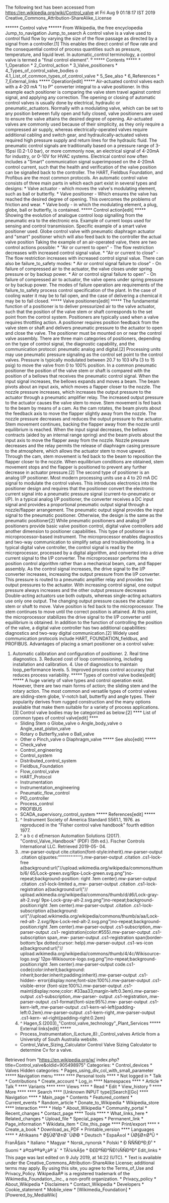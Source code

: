The following text has been accessed from https://en.wikipedia.org/wiki/Control_valve at Fri Aug 9 01:18:17 IST 2019
Creative_Commons_Attribution-ShareAlike_License




















****** Control valve ******
From Wikipedia, the free encyclopedia
Jump_to_navigation Jump_to_search
A control valve is a valve used to control fluid flow by varying the size of
the flow passage as directed by a signal from a controller.[1] This enables the
direct control of flow rate and the consequential control of process quantities
such as pressure, temperature, and liquid level.
In automatic_control terminology, a control valve is termed a "final control
element".
⁰
***** Contents *****
    * 1_Operation
    * 2_Control_action
    * 3_Valve_positioners
    * 4_Types_of_control_valve_bodies
          o 4.1_List_of_common_types_of_control_valve
    * 5_See_also
    * 6_References
    * 7_External_links
***** Operation[edit] *****
Air-actuated control valves each with a 4-20 mA "I to P" converter integral to
a valve positioner. In this example each positioner is comparing the valve stem
travel against control signal, and applying any correction.
The opening or closing of automatic control valves is usually done by
electrical, hydraulic or pneumatic_actuators. Normally with a modulating valve,
which can be set to any position between fully open and fully closed, valve
positioners are used to ensure the valve attains the desired degree of opening.
Air-actuated valves are commonly used because of their simplicity, as they only
require a compressed air supply, whereas electrically-operated valves require
additional cabling and switch gear, and hydraulically-actuated valves required
high pressure supply and return lines for the hydraulic fluid.
The pneumatic control signals are traditionally based on a pressure range of 3-
15psi (0.2-1.0 bar), or more commonly now, an electrical signal of 4-20mA for
industry, or 0-10V for HVAC systems. Electrical control now often includes a
"Smart" communication signal superimposed on the 4-20mA control current, such
that the health and verification of the valve position can be signalled back to
the controller. The HART, Fieldbus Foundation, and Profibus are the most common
protocols.
An automatic control valve consists of three main parts in which each part
exist in several types and designs:
    * Valve actuator - which moves the valve's modulating element, such as ball
      or butterfly.
    * Valve positioner - Which ensures the valve has reached the desired degree
      of opening. This overcomes the problems of friction and wear.
    * Valve body - in which the modulating element, a plug, globe, ball or
      butterfly, is contained.
***** Control action[edit] *****
Showing the evolution of analogue control loop signalling from the pneumatic
era to the electronic era.
Example of current loops used for sensing and control transmission. Specific
example of a smart valve positioner used.
Globe control valve with pneumatic diaphragm actuator and "smart" positioner
which will also feed back to the controller the actual valve position
Taking the example of an air-operated valve, there are two control actions
possible:
    * "Air or current to open" - The flow restriction decreases with increased
      control signal value.
    * "Air or current to close" - The flow restriction increases with increased
      control signal value.
There can also be failure_to_safety modes:
    * Air or control signal failure to close" - On failure of compressed air to
      the actuator, the valve closes under spring pressure or by backup power.
    * Air or control signal failure to open" - On failure of compressed air to
      actuator, the valve opens under spring pressure or by backup power.
The modes of failure operation are requirements of the failure_to_safety
process control specification of the plant. In the case of cooling water it may
be to fail open, and the case of delivering a chemical it may be to fail
closed.
***** Valve positioners[edit] *****
The fundamental function of a positioner is to deliver pressurized air to the
valve actuator, such that the position of the valve stem or shaft corresponds
to the set point from the control system. Positioners are typically used when a
valve requires throttling action. A positioner requires position feedback from
the valve stem or shaft and delivers pneumatic pressure to the actuator to open
and close the valve. The positioner must be mounted on or near the control
valve assembly. There are three main categories of positioners, depending on
the type of control signal, the diagnostic capability, and the communication
protocol: pneumatic analog and digital.[2]
Processing units may use pneumatic pressure signaling as the control set point
to the control valves. Pressure is typically modulated between 20.7 to 103 kPa
(3 to 15 psig) to move the valve from 0 to 100% position. In a common pneumatic
positioner the position of the valve stem or shaft is compared with the
position of a bellows that receives the pneumatic control signal. When the
input signal increases, the bellows expands and moves a beam. The beam pivots
about an input axis, which moves a flapper closer to the nozzle. The nozzle
pressure increases, which increases the output pressure to the actuator through
a pneumatic amplifier relay. The increased output pressure to the actuator
causes the valve stem to move. Stem movement is fed back to the beam by means
of a cam. As the cam rotates, the beam pivots about the feedback axis to move
the flapper slightly away from the nozzle. The nozzle pressure decreases and
reduces the output pressure to the actuator. Stem movement continues, backing
the flapper away from the nozzle until equilibrium is reached. When the input
signal decreases, the bellows contracts (aided by an internal range spring) and
the beam pivots about the input axis to move the flapper away from the nozzle.
Nozzle pressure decreases and the relay permits the release of diaphragm casing
pressure to the atmosphere, which allows the actuator stem to move upward.
Through the cam, stem movement is fed back to the beam to reposition the
flapper closer to the nozzle. When equilibrium conditions are obtained, stem
movement stops and the flapper is positioned to prevent any further decrease in
actuator pressure.[2]
The second type of positioner is an analog I/P positioner. Most modern
processing units use a 4 to 20 mA DC signal to modulate the control valves.
This introduces electronics into the positioner design and requires that the
positioner convert the electronic current signal into a pneumatic pressure
signal (current-to-pneumatic or I/P). In a typical analog I/P positioner, the
converter receives a DC input signal and provides a proportional pneumatic
output signal through a nozzle/flapper arrangement. The pneumatic output signal
provides the input signal to the pneumatic positioner. Otherwise, the design is
the same as the pneumatic positioner[2]
While pneumatic positioners and analog I/P positioners provide basic valve
position control, digital valve controllers add another dimension to positioner
capabilities. This type of positioner is a microprocessor-based instrument. The
microprocessor enables diagnostics and two-way communication to simplify setup
and troubleshooting.
In a typical digital valve controller, the control signal is read by the
microprocessor, processed by a digital algorithm, and converted into a drive
current signal to the I/P converter. The microprocessor performs the position
control algorithm rather than a mechanical beam, cam, and flapper assembly. As
the control signal increases, the drive signal to the I/P converter increases,
increasing the output pressure from the I/P converter. This pressure is routed
to a pneumatic amplifier relay and provides two output pressures to the
actuator. With increasing control signal, one output pressure always increases
and the other output pressure decreases
Double-acting actuators use both outputs, whereas single-acting actuators use
only one output. The changing output pressure causes the actuator stem or shaft
to move. Valve position is fed back to the microprocessor. The stem continues
to move until the correct position is attained. At this point, the
microprocessor stabilizes the drive signal to the I/P converter until
equilibrium is obtained.
In addition to the function of controlling the position of the valve, a digital
valve controller has two additional capabilities: diagnostics and two-way
digital communication.[2]
Widely used communication protocols include HART, FOUNDATION_fieldbus, and
PROFIBUS.
Advantages of placing a smart positioner on a control valve:
1. Automatic calibration and configuration of positioner. 2. Real time
diagnostics. 3. Reduced cost of loop commissioning, including installation and
calibration. 4. Use of diagnostics to maintain loop_performance levels. 5.
Improved process control accuracy that reduces process variability.
***** Types of control valve bodies[edit] *****
A huge variety of valve types and control operation exist. However, there are
two main forms of action; the sliding stem and the rotary action.
The most common and versatile types of control valves are sliding-stem globe,
V-notch ball, butterfly and angle types. Their popularity derives from rugged
construction and the many options available that make them suitable for a
variety of process applications.[3] Control valve bodies may be categorized as
below:[2]
**** List of common types of control valve[edit] ****
    * Sliding Stem
          o Globe_valve
          o Angle_body_valve
          o Angle_seat_piston_valve
    * Rotary
          o Butterfly_valve
          o Ball_valve
    * Other
          o Pinch_valve
          o Diaphragm_valve
***** See also[edit] *****
    * Check_valve
    * Control_engineering
    * Control_system
    * Distributed_control_system
    * Fieldbus_Foundation
    * Flow_control_valve
    * HART_Protocol
    * Instrumentation
    * Instrumentation_engineering
    * Pneumatic_flow_control
    * PID_controller
    * Process_control
    * PROFIBUS
    * SCADA_supervisory_control_system
***** References[edit] *****
   1. ^ Instrument Society of America Standard S561.1, 1976. as reproduced in
      the "Fisher control valve handbook" fourth edition 1977.
   2. ^ a b c d eEmerson Automation Solutions (2017). "Control_Valve_Handbook"
      (PDF) (5th ed.). Fischer Controls International LLC. Retrieved 2019-05-
      04.
   3. .mw-parser-output cite.citation{font-style:inherit}.mw-parser-output
      .citation q{quotes:"\"""\"""'""'"}.mw-parser-output .citation .cs1-lock-
      free a{background:url("//upload.wikimedia.org/wikipedia/commons/thumb/6/
      65/Lock-green.svg/9px-Lock-green.svg.png")no-repeat;background-position:
      right .1em center}.mw-parser-output .citation .cs1-lock-limited a,.mw-
      parser-output .citation .cs1-lock-registration a{background:url("//
      upload.wikimedia.org/wikipedia/commons/thumb/d/d6/Lock-gray-alt-2.svg/
      9px-Lock-gray-alt-2.svg.png")no-repeat;background-position:right .1em
      center}.mw-parser-output .citation .cs1-lock-subscription a{background:
      url("//upload.wikimedia.org/wikipedia/commons/thumb/a/aa/Lock-red-alt-
      2.svg/9px-Lock-red-alt-2.svg.png")no-repeat;background-position:right
      .1em center}.mw-parser-output .cs1-subscription,.mw-parser-output .cs1-
      registration{color:#555}.mw-parser-output .cs1-subscription span,.mw-
      parser-output .cs1-registration span{border-bottom:1px dotted;cursor:
      help}.mw-parser-output .cs1-ws-icon a{background:url("//
      upload.wikimedia.org/wikipedia/commons/thumb/4/4c/Wikisource-logo.svg/
      12px-Wikisource-logo.svg.png")no-repeat;background-position:right .1em
      center}.mw-parser-output code.cs1-code{color:inherit;background:
      inherit;border:inherit;padding:inherit}.mw-parser-output .cs1-hidden-
      error{display:none;font-size:100%}.mw-parser-output .cs1-visible-error
      {font-size:100%}.mw-parser-output .cs1-maint{display:none;color:
      #33aa33;margin-left:0.3em}.mw-parser-output .cs1-subscription,.mw-parser-
      output .cs1-registration,.mw-parser-output .cs1-format{font-size:95%}.mw-
      parser-output .cs1-kern-left,.mw-parser-output .cs1-kern-wl-left{padding-
      left:0.2em}.mw-parser-output .cs1-kern-right,.mw-parser-output .cs1-kern-
      wl-right{padding-right:0.2em}
   4. ^ Hagen,_S._(2003)_"Control_valve_technology"_Plant_Services
***** External links[edit] *****
    * Process_Instrumentation_(Lecture_8):_Control_valves Article from a
      University of South Australia website.
    * Control_Valve_Sizing_Calculator Control Valve Sizing Calculator to
      determine Cv for a valve.

Retrieved from "https://en.wikipedia.org/w/
index.php?title=Control_valve&oldid=905498975"
Categories:
    * Control_devices
    * Valves
Hidden categories:
    * Pages_using_div_col_with_small_parameter
***** Navigation menu *****
**** Personal tools ****
    * Not logged in
    * Talk
    * Contributions
    * Create_account
    * Log_in
**** Namespaces ****
    * Article
    * Talk
⁰
**** Variants ****
**** Views ****
    * Read
    * Edit
    * View_history
⁰
**** More ****
**** Search ****
[Unknown INPUT type][Search][Go]
**** Navigation ****
    * Main_page
    * Contents
    * Featured_content
    * Current_events
    * Random_article
    * Donate_to_Wikipedia
    * Wikipedia_store
**** Interaction ****
    * Help
    * About_Wikipedia
    * Community_portal
    * Recent_changes
    * Contact_page
**** Tools ****
    * What_links_here
    * Related_changes
    * Upload_file
    * Special_pages
    * Permanent_link
    * Page_information
    * Wikidata_item
    * Cite_this_page
**** Print/export ****
    * Create_a_book
    * Download_as_PDF
    * Printable_version
**** Languages ****
    * Afrikaans
    * Ø§ÙØ¹Ø±Ø¨ÙØ©
    * Deutsch
    * EspaÃ±ol
    * ÙØ§Ø±Ø³Û
    * FranÃ§ais
    * Italiano
    * Magyar
    * Norsk_nynorsk
    * Polski
    * Ð ÑÑÑÐºÐ¸Ð¹
    * Suomi
    * à®¤à®®à®¿à®´à¯
    * TÃ¼rkÃ§e
    * Ð£ÐºÑÐ°ÑÐ½ÑÑÐºÐ°
Edit_links
    * This page was last edited on 9 July 2019, at 14:22 (UTC).
    * Text is available under the Creative_Commons_Attribution-ShareAlike
      License; additional terms may apply. By using this site, you agree to the
      Terms_of_Use and Privacy_Policy. WikipediaÂ® is a registered trademark of
      the Wikimedia_Foundation,_Inc., a non-profit organization.
    * Privacy_policy
    * About_Wikipedia
    * Disclaimers
    * Contact_Wikipedia
    * Developers
    * Cookie_statement
    * Mobile_view
    * [Wikimedia_Foundation]
    * [Powered_by_MediaWiki]
